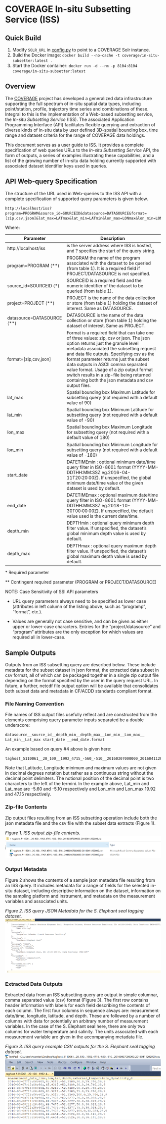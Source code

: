 # COVERAGE In-situ Subsetting Service (ISS)

## Quick Build

1. Modify `SOLR_URL` in [config.py](./config.py) to point to a COVERAGE Solr instance.
2. Build the Docker image: `docker build --no-cache -t coverage/in-situ-subsetter:latest .`
3. Start the Docker container: `docker run -d --rm -p 8104:8104 coverage/in-situ-subsetter:latest`

## Overview

The [COVERAGE](https://coverage.ceos.org/) project has developed a generalized data infrastructure supporting the full spectrum of in-situ spatial data types, including point/station, profile, trajectory time series and combinations of these. Integral to this is the implementation of a Web-based subsetting service, the _In-situ Subsetting Service_ (ISS). The associated Application Programming Interface (API) facilitates flexible querying and extraction of diverse kinds of in-situ data by user defined 3D-spatial bounding box, time range and dataset criteria for the range of COVERAGE data holdings.

This document serves as a user guide to ISS. It provides a complete specification of web queries URLs to the _In-situ Subsetting Service_ API, the form of outputs, a series of examples illustrating these capabilities, and a list of the growing number of in-situ data holding currently supported with associated dataset identifier keys used in queries.

## API Web-query Specification

The structure of the URL used in Web-queries to the ISS API with a complete specification of supported query parameters is given below.

```
http://localhost/iss?program=PROGRAM&source_id=SOURCEID&datasource=DATASOURCE&format=[zip,csv,json]&lat_max=LATmax&lat_min=LATmin&lon_max=LONmax&lon_min=LONmin&start_date=DATETIMEmin&end_date=DATETIMEmax&depth_min=DEPTHmin&depth_max=DEPTHmax
```

Where:

|Parameter     |Description   |
| ------------ | ------------ | 
| http://localhost/iss | is the server address where ISS is hosted, and ? specifies the start of the query string. |
|program=PROGRAM (**)|PROGRAM the name of the program associated with the dataset to be queried (from table 1).  It is a required field if PROJECT/DATASOURCE is not specified.|
|source_id=SOURCEID (*)|SOURCEID is a required field and the numeric identifier of the dataset to be queried (from table 1).|
|project=PROJECT  (**)|PROJECT is the name of the data collection or store (from table 1) holding the dataset of interest. Same as DATASOURCE.|
|datasource=DATASOURCE  (**)|DATASOURCE is the name of the data collection or store (from table 1) holding the dataset of interest. Same as PROJECT.|
|format=[zip,csv,json]|Format is a required field that can take one of three values: zip, csv or json.  The json option returns just the granule level metadata associated the subsetting request and data file outputs. Specifying csv as the format parameter returns just the subset data outputs in ASCII comma separated value format.  Usage of a zip output format switch results in a zip-file being returned containing both the json metadata and csv output files.|
|lat_max|Spatial bounding box Maximum Latitude for subsetting query (not required with a default value of 90)|
|lat_min|Spatial bounding box Minimum Latitude for subsetting query (not required with a default value of -90)|
|lon_max|Spatial bounding box Maximum Longitude for subsetting query (not required with a default value of 180)|
|lon_min|Spatial bounding box Minimum Longitude for subsetting query (not required with a default value of -180)|
|start_date|DATETIMEmin : optional minimum date/time query filter in ISO-8601 format (YYYY-MM-DDTHH:MM:SSZ eg.2016-04-11T20:20:00Z).  If unspecified, the global minimum date/time value of the given dataset is used by default.|
|end_date|DATETIMEmax : optional maximum date/time query filter in ISO-8601 format (YYYY-MM-DDTHH:MM:SSZ eg.2018-10-30T00:00:00Z). If unspecified, the default value used is the current date/time.|
|depth_min|DEPTHmin : optional query minimum depth filter value. If unspecified, the dataset’s global minimum depth value is used by default.|
|depth_max|DEPTHmax : optional query maximum depth filter value. If unspecified, the dataset’s global maximum depth value is used by default.|

\*  		Required parameter

\*\*		Contingent required parameter (PROGRAM  or PROJECT/DATASOURCE)

NOTE: Case Sensitivity of SSI API parameters

* URL query parameters always need to be specified as lower case (attributes in left column of the listing above, such as “programp”, “format”, etc.).
  
* Values are generally not case sensitive, and can be given as either upper or lower-case characters. Entries for the “project/datasource” and “program” attributes are the only exception for which values are required all in lower-case.

## Sample Outputs

Outputs from an ISS subsetting query are described below.  These include metadata for the subset dataset in json format, the extracted data subset in csv format, all of which can be packaged together in a single zip output file depending on the format specified by the user in the query request URL.  In future, a further, netcdf file output option will be available that consolidates both subset data and metadata in CF/ACDD standards compliant format.

### File Naming Convention
File names of ISS output files usefully reflect and are constructed from the elements comprising query parameter inputs separated be a double underscore:

```
datasource__source_id__depth_min__depth_max__Lon_min__Lon_max__ Lat_min__Lat_max start_date __end_date.format
```

An example based on query #4 above is given here:

```
taghost_5110061__20_100__1992_4715_-560_-510__20160307000000_20160411202000.zip
```

Note that Latitude, Longitude minimum and maximum values are not given in decimal degrees notation but rather as a continuous string without the decimal point delimiters.  The notional position of the decimal point is two characters to the left of the termini. In the example above, Lat_min and Lat_max are -5.60 and -5.10 respectively and Lon_min and Lon_max 19.92 and 47.15 respectively.

### Zip-file Contents

Zip output files resulting from an ISS subsetting operation include both the json metadata file and the csv file with the subset data extracts (Figure 1).

_Figure 1. ISS output zip-file contents._
![ISS output zip-file contents](./fig/fig1.png)

### Output Metadata

Figure 2 shows the contents of a sample json metadata file resulting from an ISS query. It includes metadata for a range of fields for the selected in-situ dataset, including descriptive information on the dataset, information on the sampling platform and instrument, and metadata on the measurement variables and associated units.

_Figure 2. ISS query JSON Metadata for the S. Elephant seal tagging dataset._
![ISS query JSON Metadata for the S. Elephant seal tagging dataset](./fig/fig2.png)

### Extracted Data Outputs

Extracted data from an ISS subsetting query are output in simple columnar, comma separated value (csv) format (Figure 3). The first row contains header information with labels for each field describing the contents of each column. The first four columns in sequence always are: measurement date/time, longitude, latitude, and depth. These are followed by a number of columns with data for potentially an arbitrary number of measurement variables. In the case of the S. Elephant seal here, there are only two columns for water temperature and salinity. The units associated with each measurement variable are given in the accompanying metadata file.

_Figure 3. ISS query example CSV outputs for the S. Elephant seal tagging dataset._
![ISS query example CSV outputs for the S. Elephant seal tagging dataset](./fig/fig3.png)
